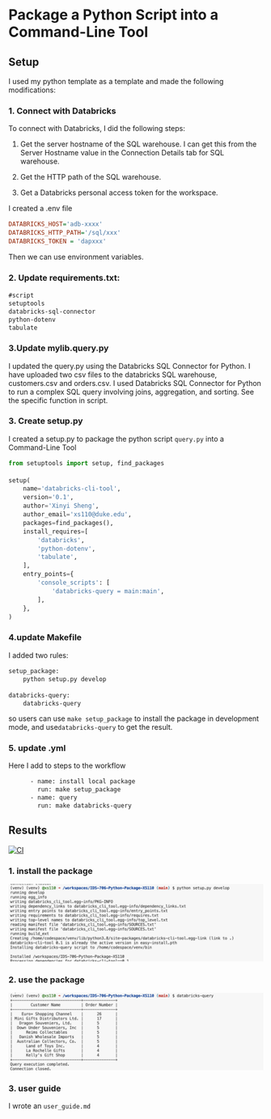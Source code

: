 
# Package a Python Script into a Command-Line Tool 

## Setup

I used my python template as a template and made the following modifications: 

### 1. Connect with Databricks

To connect with Databricks, I did the following steps:

1. Get the server hostname of the SQL warehouse. I can get this from the Server Hostname value in the Connection Details tab for  SQL warehouse.

2. Get the HTTP path of the SQL warehouse. 

3. Get a Databricks personal access token for the workspace.

I created a .env file

```ini
DATABRICKS_HOST='adb-xxxx'
DATABRICKS_HTTP_PATH='/sql/xxx'
DATABRICKS_TOKEN = 'dapxxx'
```
Then we can use environment variables.


### 2. Update requirements.txt:
``` 
#script
setuptools
databricks-sql-connector
python-dotenv
tabulate
```


### 3.Update mylib.query.py

I updated the query.py using  the Databricks SQL Connector for Python. I have uploaded two csv files to the databricks SQL warehouse, customers.csv and orders.csv. I used Databricks SQL Connector for Python to run a complex SQL query involving joins, aggregation, and sorting. See the specific function in script.


### 3. Create setup.py

I created a setup.py to package the python script `query.py` into a Command-Line Tool 

```python
from setuptools import setup, find_packages

setup(
    name='databricks-cli-tool',
    version='0.1',
    author='Xinyi Sheng',
    author_email='xs110@duke.edu',
    packages=find_packages(),
    install_requires=[
        'databricks',
        'python-dotenv',
        'tabulate',
    ],
    entry_points={
        'console_scripts': [
            'databricks-query = main:main',
        ],
    },
)
```

### 4.update Makefile 

I added two rules:

```
setup_package: 
	python setup.py develop

databricks-query:
	databricks-query
```

so users can use `make setup_package` to install the package in development mode, and use`databricks-query` to get the result.

### 5. update .yml
Here I add to steps to the workflow
```
      - name: install local package
        run: make setup_package
      - name: query
        run: make databricks-query
```

## Results

[![CI](https://github.com/nogibjj/IDS-706-Python-Package-XS110/actions/workflows/cicd.yml/badge.svg)](https://github.com/nogibjj/IDS-706-Python-Package-XS110/actions/workflows/cicd.yml)



### 1. install the package

![Alt text](image/1.png)

### 2. use the package
![Alt text](image/2.png)

### 3. user guide

I wrote an `user_guide.md`

